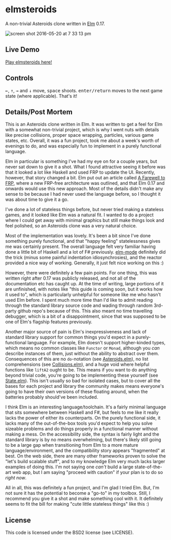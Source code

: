 # elmsteroids
A non-trivial Asteroids clone written in [Elm](http://elm-lang.org/) 0.17.

![screen shot 2016-05-20 at 7 33 13 pm](https://cloud.githubusercontent.com/assets/3166056/15445923/c84e6c78-1ec1-11e6-9b6b-514e0871bfc4.png)

## Live Demo
[Play elmsteroids here!](http://yupferris.github.io/elmsteroids/)

## Controls
<kbd>←</kbd>, <kbd>↑</kbd>, <kbd>→</kbd> and <kbd>↓</kbd> move, <kbd>space</kbd> shoots. <kbd>enter/return</kbd> moves to the next game state (where applicable). That's it!

## Details/Post Mortem
This is an Asteroids clone written in Elm. It was written to get a feel for Elm with a somewhat non-trivial project, which is why I went nuts with details like precise collisions, proper space wrapping, particles, various game states, etc. Overall, it was a fun project, took me about a week's worth of evenings to do, and was especially fun to implement in a purely functional language.

Elm in particular is something I've had my eye on for a couple years, but never sat down to give it a shot. What I found attractive seeing it before was that it looked a lot like Haskell and used FRP to update the UI. Recently, however, that story changed a bit. Elm put out an article called [A Farewell to FRP](http://elm-lang.org/blog/farewell-to-frp), where a new FRP-free architecture was outlined, and that Elm 0.17 and onwards would use this new approach. Most of the details didn't make any sense to be because I had never used the language before, so I thought it was about time to give it a go.

I've done a lot of stateless things before, but never tried making a stateless games, and it looked like Elm was a natural fit. I wanted to do a project where I could get away with minimal graphics but still make things look and feel polished, so an Asteroids clone was a very natural choice.

Most of the implementation was lovely. It's been a bit since I've done something purely functional, and that "happy feeling" statelessness gives me was certainly present. The overall language felt very familiar having done a little bit of Haskell and a lot of F# previously. [elm-mode](https://github.com/jcollard/elm-mode) definitely did the trick (minus some painful indentation idiosynchrosies), and the reactor provided a nice way of working. Generally, it just felt nice working on this :)

However, there were definitely a few pain points. For one thing, this was written right after 0.17 was publicly released, and not all of the documentation etc has caught up. At the time of writing, large portions of it are unfinished, with notes like "this guide is coming soon, but it works how it used to", which is particularly unhelpful for someone like me who hasn't used Elm before. I spent much more time than I'd like to admit reading through the standard library source code and wading through random 3rd-party github repo's because of this. This also meant no time travelling debugger, which is a bit of a disappointment, since that was supposed to be one of Elm's flagship features previously.

Another major source of pain is Elm's inexpressiveness and lack of standard library support for common things you'd expect in a purely-functional language. For example, Elm doesn't support higher-kinded types, which means no common classes like `Functor` or `Monad`, although you _can_ describe instances of them, just without the ability to abstract over them. Consequences of this are no `do`-notation (see [Asteroids.elm](https://github.com/yupferris/elmsteroids/blob/master/src/Asteroids.elm#L112)), no list comprehensions (see [Collisions.elm](https://github.com/yupferris/elmsteroids/blob/master/src/Collisions.elm#L76)), and a huge void where helpful functions like `liftA2` ought to be. This means if you want to do anything beyond trivial code, you're going to be implementing these yourself (see [State.elm](https://github.com/yupferris/elmsteroids/blob/master/src/State.elm)). This isn't usually so bad for isolated cases, but to cover all the bases for each project and library the community makes means everyone's going to have their own versions of these floating around, when the batteries probably should've been included.

I think Elm is an interesting language/toolchain. It's a fairly minimal language that sits somewhere between Haskell and F#, but feels to me like it really lacks the power of either its counterparts. On the purely functional side, it lacks many of the out-of-the-box tools you'd expect to help you solve sizeable problems and do things properly in a functional manner without making a mess. On the accessibility side, the syntax is fairly light and the standard library is by no means overwhelming, but there's likely still going to be a large gap when transitioning from Elm to a more mature language/environment, and the compatibility story appears "fragmented" at best. On the web side, there are many other frameworks proven to solve the "let's build scalable stuff", and to my knowledge Elm very much lacks larger examples of doing this. I'm not saying one _can't_ build a large state-of-the-art web app, but I am saying "proceed with caution" if your plan is to do so _right now_.

All in all, this was definitely a fun project, and I'm glad I tried Elm. But, I'm not sure it has the potential to become a "go-to" in my toolbox. Still, I recommend you give it a shot and make something cool with it. It definitely seems to fit the bill for making "cute little stateless things" like this :)

## License
This code is licensed under the BSD2 license (see LICENSE).
